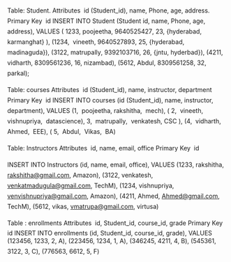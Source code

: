 Table: Student. Attributes  id (Student_id), name, Phone, age, address.
Primary Key  id INSERT INTO Student (Student id, name, Phone, age,
address), VALUES ( 1233, poojeetha, 9640525427, 23, {hyderabad,
karmanghat} ), (1234,  vineeth, 9640527893, 25, {hyderabad,
madinaguda}), (3122, matrupally, 9392103716, 26, {jntu,
hyderbad}), (4211, vidharth, 8309561236, 16, nizambad), (5612,
Abdul, 8309561258, 32, parkal);

Table: courses Attributes  id (Student_id), name, instructor,
department Primary Key  id INSERT INTO courses (id (Student_id), name,
instructor, department), VALUES (1,  poojeetha, rakshitha,  mech),
( 2,  vineeth,  vishnupriya,  datascience), 3,  matrupally, 
venkatesh, CSC ), (4,  vidharth,  Ahmed,  EEE), ( 5,  Abdul,
 Vikas,  BA)

Table: Instructors Attributes  id, name, email, office Primary Key  id

INSERT INTO Instructors (id, name, email, office), VALUES (1233,
rakshitha, rakshitha@gmail.com, Amazon), (3122, venkatesh,
venkatmadugula@gmail.com, TechM), (1234, vishnupriya,
venvishnupriya@gmail.com, Amazon), (4211, Ahmed,
Ahmed@gmail.com, TechM), (5612, vikas, vmatrupa@gmail.com,
virtusa)

Table : enrollments Attributes  id, Student_id, course_id, grade
Primary Key  id INSERT INTO enrollments (id, Student_id, course_id,
grade), VALUES (123456, 1233, 2, A), (223456, 1234, 1, A), (346245,
4211, 4, B), (545361, 3122, 3, C), (776563, 6612, 5, F)
